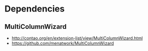 Dependencies
============

MultiColumnWizard
-----------------

* http://contao.org/en/extension-list/view/MultiColumnWizard.html
* https://github.com/menatwork/MultiColumnWizard